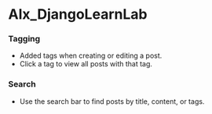 # Alx_DjangoLearnLab

### Tagging
- Added tags when creating or editing a post.
- Click a tag to view all posts with that tag.

### Search
- Use the search bar to find posts by title, content, or tags.


